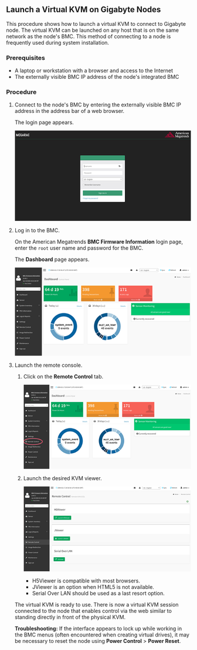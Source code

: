 ## Launch a Virtual KVM on Gigabyte Nodes

This procedure shows how to launch a virtual KVM to connect to Gigabyte node. The virtual KVM can be launched on any host that is on the same network as the node's BMC. This method of connecting to a node is frequently used during system installation.

### Prerequisites

-   A laptop or workstation with a browser and access to the Internet
-   The externally visible BMC IP address of the node's integrated BMC

### Procedure

1.  Connect to the node's BMC by entering the externally visible BMC IP address in the address bar of a web browser.

    The login page appears.

    ![BMC Firmware Information Login Page](../../img/operations/BMC_Firmware_Information_Login_Page.png "BMC Firmware Information Login Page")

2.  Log in to the BMC.

    On the American Megatrends **BMC Firmware Information** login page, enter the `root` user name and password for the BMC.

    The **Dashboard** page appears.

    ![BMC Firmware Dashboard](../../img/operations/BMC_Firmware_Dashboard.png "BMC Firmware Dashboard")

3.  Launch the remote console.

    1.  Click on the **Remote Control** tab.

        ![Dashboard Remote Control](../../img/operations/Dashboard_Remote_Control.png "Dashboard Remote Control")

    2.  Launch the desired KVM viewer.

        ![KVM Options](../../img/operations/KVM_Options.png "KVM Options")

        -   H5Viewer is compatible with most browsers.
        -   JViewer is an option when HTML5 is not available.
        -   Serial Over LAN should be used as a last resort option.

    The virtual KVM is ready to use. There is now a virtual KVM session connected to the node that enables control via the web similar to standing directly in front of the physical KVM.

    **Troubleshooting:** If the interface appears to lock up while working in the BMC menus \(often encountered when creating virtual drives\), it may be necessary to reset the node using **Power Control** \> **Power Reset**.



